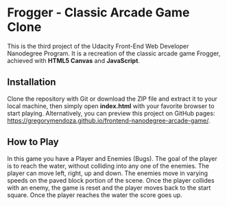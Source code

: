 # Frogger - Classic Arcade Game Clone

This is the third project of the Udacity Front-End Web Developer Nanodegree Program. It is a recreation of the classic arcade game Frogger, achieved with **HTML5 Canvas** and **JavaScript**.

## Installation

Clone the repository with Git or download the ZIP file and extract it to your local machine, then simply open **index.html** with your favorite browser to start playing. Alternatively, you can preview this project on GitHub pages: https://gregorymendoza.github.io/frontend-nanodegree-arcade-game/.

## How to Play

In this game you have a Player and Enemies (Bugs). The goal of the player is to reach the water, without colliding into any one of the enemies. The player can move left, right, up and down. The enemies move in varying speeds on the paved block portion of the scene. Once the player collides with an enemy, the game is reset and the player moves back to the start square. Once the player reaches the water the score goes up.



